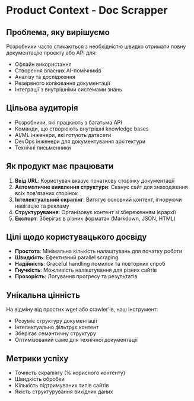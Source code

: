 # Product Context - Doc Scrapper

## Проблема, яку вирішуємо
Розробники часто стикаються з необхідністю швидко отримати повну документацію проєкту або API для:
- Офлайн використання
- Створення власних AI-помічників
- Аналізу та дослідження
- Резервного копіювання документації
- Інтеграції з внутрішніми системами знань

## Цільова аудиторія
- Розробники, які працюють з багатьма API
- Команди, що створюють внутрішні knowledge bases
- AI/ML інженери, які готують датасети
- DevOps інженери для документування архітектури
- Технічні письменники

## Як продукт має працювати
1. **Ввід URL**: Користувач вказує початкову сторінку документації
2. **Автоматичне виявлення структури**: Сканує сайт для знаходження всіх пов'язаних сторінок
3. **Інтелектуальний скрапінг**: Витягує основний контент, ігноруючи навігацію та рекламу
4. **Структурування**: Організовує контент зі збереженням ієрархії
5. **Експорт**: Зберігає в різних форматах (Markdown, JSON, HTML)

## Цілі щодо користувацького досвіду
- **Простота**: Мінімальна кількість налаштувань для початку роботи
- **Швидкість**: Ефективний parallel scraping
- **Надійність**: Graceful handling помилок та повторних спроб
- **Гнучкість**: Можливість налаштування для різних сайтів
- **Прозорість**: Логування прогресу та результатів

## Унікальна цінність
На відміну від простих wget або crawler'ів, наш інструмент:
- Розуміє структуру документації
- Інтелектуально фільтрує контент
- Зберігає семантичну структуру
- Оптимізований саме для технічної документації

## Метрики успіху
- Точність скрапінгу (% корисного контенту)
- Швидкість обробки
- Кількість підтримуваних типів сайтів
- Якість структурування вихідних даних 